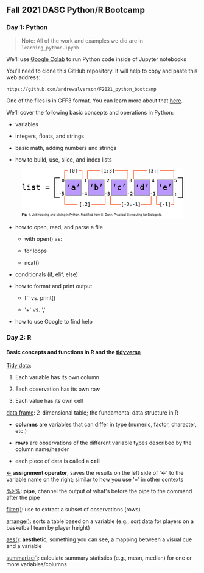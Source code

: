 ## Fall 2021 DASC Python/R Bootcamp

### Day 1: Python

> Note: All of the work and examples we did are in `learning_python.ipynb`

We'll use [Google Colab](https://colab.research.google.com/) to run Python code inside of Jupyter notebooks

You'll need to clone this GitHub repository. It will help to copy and paste this web address:

	https://github.com/andrewalverson/F2021_python_bootcamp

One of the files is in GFF3 format. You can learn more about that [here](http://useast.ensembl.org/info/website/upload/gff3.html).

We'll cover the following basic concepts and operations in Python:
	
- variables

- integers, floats, and strings

- basic math, adding numbers and strings

- how to build, use, slice, and index lists


<figure align = "center">

![](img/list_indexing.jpg)

</figure>


- how to open, read, and parse a file
	
	- with open() as:

	- for loops

	- next()

- conditionals (if, elif, else)

- how to format and print output
	
	- f'' vs. print()
	
	- '+' vs. ','

- how to use Google to find help

### Day 2: R

#### Basic concepts and functions in R and the [tidyverse](https://www.tidyverse.org/)

[Tidy data](https://r4ds.had.co.nz/tidy-data.html):

1. Each variable has its own column

2. Each observation has its own row

3. Each value has its own cell


[data frame](http://www.r-tutor.com/r-introduction/data-frame): 2-dimensional table; the fundamental data structure in R

- **columns** are variables that can differ in type (numeric, factor, character, etc.)
	
- **rows** are observations of the different variable types described by the column name/header
	
- each piece of data is called a **cell**

[<-](https://stat.ethz.ch/R-manual/R-devel/library/base/html/assignOps.html) **assignment operator**, saves the results on the left side of '<-' to the variable name on the right; similar to how you use '=' in other contexts

[%>%](https://style.tidyverse.org/pipes.html): **pipe**, channel the output of what's before the pipe to the command after the pipe

[filter()](https://dplyr.tidyverse.org/reference/filter.html): use to extract a subset of observations (rows)

[arrange()](https://dplyr.tidyverse.org/reference/arrange.html): sorts a table based on a variable (e.g., sort data for players on a basketball team by player height)

[aes()](https://beanumber.github.io/sds192/lab-ggplot2.html#Aesthetic_Mapping_(aes)): **aesthetic**, something you can see, a mapping between a visual cue and a variable

[summarize()](https://dplyr.tidyverse.org/reference/summarise.html): calculate summary statistics (e.g., mean, median) for one or more variables/columns
